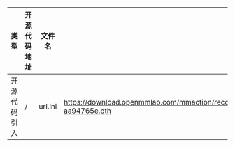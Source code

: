 
| 类型 | 开源代码地址 | 文件名 | 公网IP地址/公网URL地址/域名/邮箱地址 | 用途说明 |
| ---- | ------------ | ------ | ------------------------------------ | -------- |
|开源代码引入|/|url.ini|https://download.openmmlab.com/mmaction/recognition/r2plus1d/r2plus1d_r34_256p_8x8x1_180e_kinetics400_rgb/r2plus1d_r34_256p_8x8x1_180e_kinetics400_rgb_20200729-aa94765e.pth|下载权重|